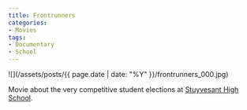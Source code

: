 ```yaml
---
title: Frontrunners
categories:
- Movies
tags:
- Documentary
- School
---
```


![](/assets/posts/{{ page.date | date: "%Y" }}/frontrunners_000.jpg)
  



Movie about the very competitive student elections at [Stuyvesant High School](http://www.stuy.edu/).
